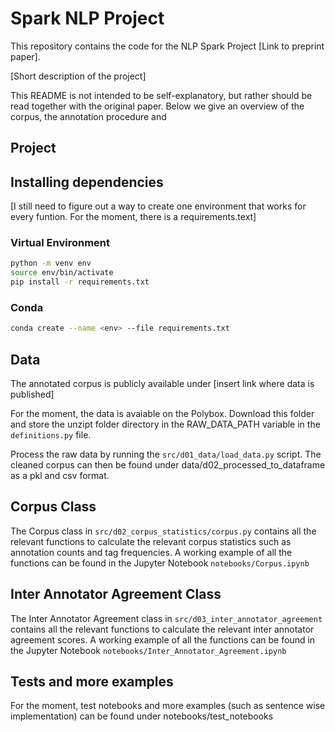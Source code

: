 # Spark NLP Project

This repository contains the code for the NLP Spark Project [Link to preprint paper]. 

[Short description of the project]

This README is not intended to be self-explanatory, but rather should be read together with the original paper. Below we give an overview of the corpus, the annotation procedure and 

## Project


## Installing dependencies

[I still need to figure out a way to create one environment that works for every funtion. For the moment, there is a requirements.text]

### Virtual Environment

```bash
python -m venv env
source env/bin/activate
pip install -r requirements.txt
```

### Conda

```bash
conda create --name <env> --file requirements.txt
```

## Data

The annotated corpus is publicly available under [insert link where data is published]

For the moment, the data is avaiable on the Polybox. Download this folder and store the unzipt folder directory in the RAW_DATA_PATH variable in the ``definitions.py`` file. 

Process the raw data by running the ``src/d01_data/load_data.py`` script. The cleaned corpus can then be found under data/d02_processed_to_dataframe as a pkl and csv format.

## Corpus Class
The Corpus class in ``src/d02_corpus_statistics/corpus.py`` contains all the relevant functions to calculate the relevant corpus statistics such as annotation counts and tag frequencies. A working example of all the functions can be found in the Jupyter Notebook ``notebooks/Corpus.ipynb``


## Inter Annotator Agreement Class
The Inter Annotator Agreement class in ``src/d03_inter_annotator_agreement`` contains all the relevant functions to calculate the relevant inter annotator agreement scores. A working example of all the functions can be found in the Jupyter Notebook ``notebooks/Inter_Annotator_Agreement.ipynb``

## Tests and more examples
For the moment, test notebooks and more examples (such as sentence wise implementation) can be found under notebooks/test_notebooks

